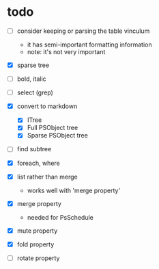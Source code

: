 # todo

- [ ] consider keeping or parsing the table vinculum
  - it has semi-important formatting information
  - note: it's not very important
- [x] sparse tree
- [ ] bold, italic
- [ ] select (grep)
- [x] convert to markdown
  - [x] ITree
  - [x] Full PSObject tree
  - [x] Sparse PSObject tree
- [ ] find subtree
- [x] foreach, where
- [x] list rather than merge
  - works well with 'merge property'
- [x] merge property
  - needed for PsSchedule
- [x] mute property
- [x] fold property
- [ ] rotate property


